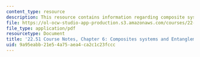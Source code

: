 ```yaml
---
content_type: resource
description: This resource contains information regarding composite systems and entanglement.
file: https://ol-ocw-studio-app-production.s3.amazonaws.com/courses/22-51-quantum-theory-of-radiation-interactions-fall-2012/9a95eabb21e54a75aea4ca2c1c23fccc_MIT22_51F12_Ch6.pdf
file_type: application/pdf
resourcetype: Document
title: '22.51 Course Notes, Chapter 6: Composites systems and Entanglement'
uid: 9a95eabb-21e5-4a75-aea4-ca2c1c23fccc
---
```

